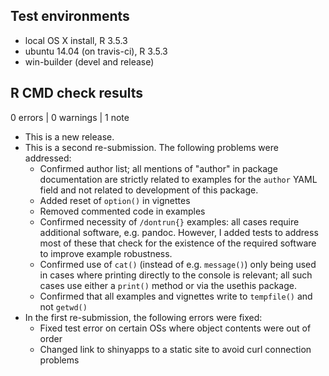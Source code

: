 ## Test environments
* local OS X install, R 3.5.3
* ubuntu 14.04 (on travis-ci), R 3.5.3
* win-builder (devel and release)

## R CMD check results

0 errors | 0 warnings | 1 note

* This is a new release.
* This is a second re-submission. The following problems were addressed:
  - Confirmed author list; all mentions of "author" in package documentation are strictly related to examples for the `author` YAML field and not related to development of this package.
  - Added reset of `option()` in vignettes
  - Removed commented code in examples
  - Confirmed necessity of `/dontrun{}` examples: all cases require additional software, e.g. pandoc. However, I added tests to address most of these that check for the existence of the required software to improve example robustness.
  - Confirmed use of `cat()` (instead of e.g. `message()`) only being used in cases where printing directly to the console is relevant; all such cases use either a `print()` method or via the usethis package.
  - Confirmed that all examples and vignettes write to `tempfile()` and not `getwd()`
* In the first re-submission, the following errors were fixed:
  - Fixed test error on certain OSs where object contents were out of order
  - Changed link to shinyapps to a static site to avoid curl connection problems
